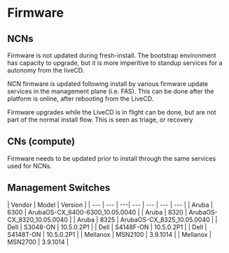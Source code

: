 # Firmware

## NCNs

Firmware is not updated during fresh-install. The bootstrap environment has capacity to upgrade, but it is more imperitive to standup services for a autonomy from the liveCD.

NCN firmware is updated following install by various firmware update services in the management plane (i.e. FAS). This can be done after the platform is online, after rebooting from the LiveCD.

Firmware upgrades while the LiveCD is in flight can be done, but are not part of the normal install flow. This is seen as triage, or recovery

## CNs (compute)

Firmware needs to be updated prior to install through the same services used for NCNs.

## Management Switches

| Vendor | Model | Version	|
| --- | --- | ---| --- | --- | --- | --- |
| Aruba | 6300 | ArubaOS-CX_6400-6300_10.05.0040 |
| Aruba | 8320 | ArubaOS-CX_8320_10.05.0040 |
| Aruba | 8325 | ArubaOS-CX_8325_10.05.0040 |
| Dell | S3048-ON | 10.5.0.2P1 |
| Dell | S4148F-ON | 10.5.0.2P1 |
| Dell | S4148T-ON | 10.5.0.2P1 |
| Mellanox | MSN2100 | 3.9.1014 |
| Mellanox | MSN2700 | 3.9.1014 |



